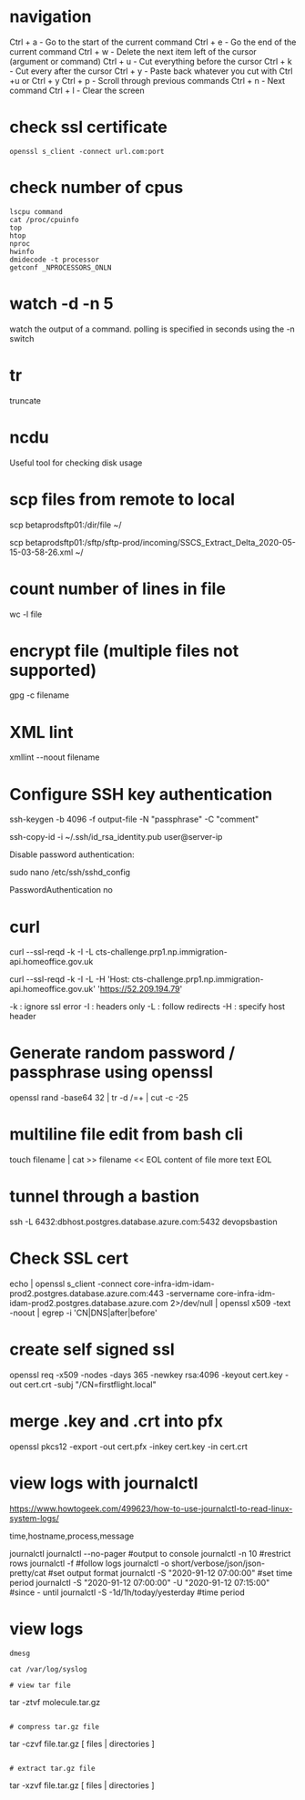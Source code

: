 # navigation

Ctrl + a - Go to the start of the current command
 Ctrl + e - Go the end of the current command
 Ctrl + w - Delete the next item left of the cursor (argument or command)
 Ctrl + u - Cut everything before the cursor
 Ctrl + k - Cut every after the cursor
 Ctrl + y - Paste back whatever you cut with Ctrl +u or Ctrl + y
 Ctrl + p - Scroll through previous commands
 Ctrl + n - Next command
 Ctrl + l - Clear the screen
 

# check ssl certificate
```
openssl s_client -connect url.com:port
```

# check number of cpus

```
lscpu command
cat /proc/cpuinfo
top
htop
nproc
hwinfo
dmidecode -t processor
getconf _NPROCESSORS_ONLN
```

# watch -d -n 5

watch the output of a command.  polling is specified in seconds using the -n switch

# tr

truncate

# ncdu

Useful tool for checking disk usage

# scp files from remote to local

scp betaprodsftp01:/dir/file ~/

scp betaprodsftp01:/sftp/sftp-prod/incoming/SSCS_Extract_Delta_2020-05-15-03-58-26.xml ~/

# count number of lines in file

wc -l file

# encrypt file (multiple files not supported)

gpg -c filename

# XML lint

xmllint --noout filename

# Configure SSH key authentication

ssh-keygen -b 4096 -f output-file -N "passphrase" -C "comment"

ssh-copy-id -i ~/.ssh/id_rsa_identity.pub user@server-ip

Disable password authentication:

sudo nano /etc/ssh/sshd_config

  PasswordAuthentication no
  
# curl

curl --ssl-reqd -k -I -L cts-challenge.prp1.np.immigration-api.homeoffice.gov.uk

curl --ssl-reqd -k -I -L -H 'Host: cts-challenge.prp1.np.immigration-api.homeoffice.gov.uk' 'https://52.209.194.79'

-k : ignore ssl error
-I : headers only
-L : follow redirects
-H : specify host header

# Generate random password / passphrase using openssl

openssl rand -base64 32 | tr -d /=+ | cut -c -25

# multiline file edit from bash cli

touch filename | cat >> filename << EOL
content of file
more text
EOL

# tunnel through a bastion

ssh -L 6432:dbhost.postgres.database.azure.com:5432 devopsbastion

# Check SSL cert

echo | openssl s_client -connect core-infra-idm-idam-prod2.postgres.database.azure.com:443 -servername core-infra-idm-idam-prod2.postgres.database.azure.com 2>/dev/null | openssl x509 -text -noout | egrep -i  'CN|DNS|after|before'

# create self signed ssl

openssl req -x509 -nodes -days 365 -newkey rsa:4096 -keyout cert.key -out cert.crt -subj "/CN=firstflight.local"

# merge .key and .crt into pfx

openssl pkcs12 -export -out cert.pfx -inkey cert.key -in cert.crt

# view logs with journalctl
https://www.howtogeek.com/499623/how-to-use-journalctl-to-read-linux-system-logs/

time,hostname,process,message

journalctl
journalctl --no-pager  #output to console
journalctl -n 10  #restrict rows
journalctl -f  #follow logs
journalctl -o short/verbose/json/json-pretty/cat  #set output format
journalctl -S "2020-91-12 07:00:00"  #set time period
journalctl -S "2020-91-12 07:00:00" -U "2020-91-12 07:15:00"  #since - until
journalctl -S -1d/1h/today/yesterday  #time period

# view logs

```
dmesg

cat /var/log/syslog

# view tar file

```
tar -ztvf molecule.tar.gz
```

# compress tar.gz file

```
tar -czvf file.tar.gz [ files | directories ]
```

# extract tar.gz file

```
tar -xzvf file.tar.gz [ files | directories ]
```

